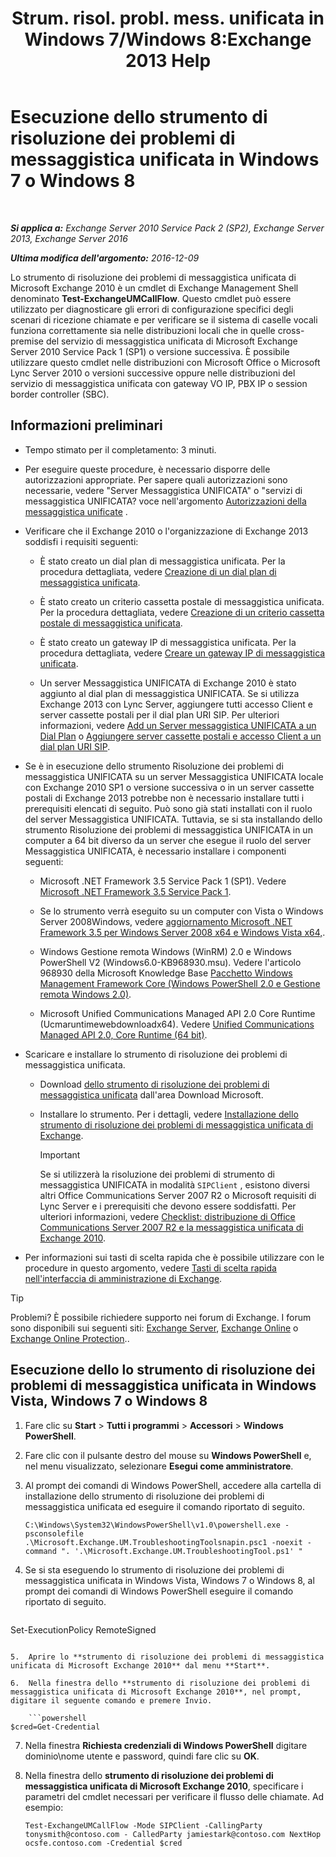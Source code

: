 ﻿---
title: 'Strum. risol. probl. mess. unificata in Windows 7/Windows 8:Exchange 2013 Help'
TOCTitle: Esecuzione dello strumento di risoluzione dei problemi di messaggistica unificata in Windows 7 o Windows 8
ms:assetid: 98d6869d-ee4a-4088-849d-ef75b0f5d932
ms:mtpsurl: https://technet.microsoft.com/it-it/library/Ff851872(v=EXCHG.150)
ms:contentKeyID: 56269836
ms.date: 05/22/2018
mtps_version: v=EXCHG.150
ms.translationtype: MT
---

# Esecuzione dello strumento di risoluzione dei problemi di messaggistica unificata in Windows 7 o Windows 8

 

_**Si applica a:** Exchange Server 2010 Service Pack 2 (SP2), Exchange Server 2013, Exchange Server 2016_

_**Ultima modifica dell'argomento:** 2016-12-09_

Lo strumento di risoluzione dei problemi di messaggistica unificata di Microsoft Exchange 2010 è un cmdlet di Exchange Management Shell denominato **Test-ExchangeUMCallFlow**. Questo cmdlet può essere utilizzato per diagnosticare gli errori di configurazione specifici degli scenari di ricezione chiamate e per verificare se il sistema di caselle vocali funziona correttamente sia nelle distribuzioni locali che in quelle cross-premise del servizio di messaggistica unificata di Microsoft Exchange Server 2010 Service Pack 1 (SP1) o versione successiva. È possibile utilizzare questo cmdlet nelle distribuzioni con Microsoft Office o Microsoft Lync Server 2010 o versioni successive oppure nelle distribuzioni del servizio di messaggistica unificata con gateway VO IP, PBX IP o session border controller (SBC).

## Informazioni preliminari

  - Tempo stimato per il completamento: 3 minuti.

  - Per eseguire queste procedure, è necessario disporre delle autorizzazioni appropriate. Per sapere quali autorizzazioni sono necessarie, vedere "Server Messaggistica UNIFICATA" o "servizi di messaggistica UNIFICATA? voce nell'argomento [Autorizzazioni della messaggistica unificate](unified-messaging-permissions-exchange-2013-help.md) .

  - Verificare che il Exchange 2010 o l'organizzazione di Exchange 2013 soddisfi i requisiti seguenti:
    
      - È stato creato un dial plan di messaggistica unificata. Per la procedura dettagliata, vedere [Creazione di un dial plan di messaggistica unificata](https://docs.microsoft.com/it-it/exchange/voice-mail-unified-messaging/connect-voice-mail-system/create-um-dial-plan).
    
      - È stato creato un criterio cassetta postale di messaggistica unificata. Per la procedura dettagliata, vedere [Creazione di un criterio cassetta postale di messaggistica unificata](https://docs.microsoft.com/it-it/exchange/voice-mail-unified-messaging/set-up-voice-mail/create-um-mailbox-policy).
    
      - È stato creato un gateway IP di messaggistica unificata. Per la procedura dettagliata, vedere [Creare un gateway IP di messaggistica unificata](https://docs.microsoft.com/it-it/exchange/voice-mail-unified-messaging/connect-voice-mail-system/create-um-ip-gateway).
    
      - Un server Messaggistica UNIFICATA di Exchange 2010 è stato aggiunto al dial plan di messaggistica UNIFICATA. Se si utilizza Exchange 2013 con Lync Server, aggiungere tutti accesso Client e server cassette postali per il dial plan URI SIP. Per ulteriori informazioni, vedere [Add un Server messaggistica UNIFICATA a un Dial Plan](https://go.microsoft.com/fwlink/p/?linkid=313051) o [Aggiungere server cassette postali e accesso Client a un dial plan URI SIP](add-mailbox-and-client-access-servers-to-a-sip-uri-dial-plan-exchange-2013-help.md).

  - Se è in esecuzione dello strumento Risoluzione dei problemi di messaggistica UNIFICATA su un server Messaggistica UNIFICATA locale con Exchange 2010 SP1 o versione successiva o in un server cassette postali di Exchange 2013 potrebbe non è necessario installare tutti i prerequisiti elencati di seguito. Può sono già stati installati con il ruolo del server Messaggistica UNIFICATA. Tuttavia, se si sta installando dello strumento Risoluzione dei problemi di messaggistica UNIFICATA in un computer a 64 bit diverso da un server che esegue il ruolo del server Messaggistica UNIFICATA, è necessario installare i componenti seguenti:
    
      - Microsoft .NET Framework 3.5 Service Pack 1 (SP1). Vedere [Microsoft .NET Framework 3.5 Service Pack 1](https://go.microsoft.com/fwlink/p/?linkid=152380).
    
      - Se lo strumento verrà eseguito su un computer con Vista o Windows Server 2008Windows, vedere [aggiornamento Microsoft .NET Framework 3.5 per Windows Server 2008 x64 e Windows Vista x64,](https://go.microsoft.com/fwlink/p/?linkid=178998).
    
      - Windows Gestione remota Windows (WinRM) 2.0 e Windows PowerShell V2 (Windows6.0-KB968930.msu). Vedere l'articolo 968930 della Microsoft Knowledge Base [Pacchetto Windows Management Framework Core (Windows PowerShell 2.0 e Gestione remota Windows 2.0)](http://go.microsoft.com/fwlink/p/?linkid=3052&kbid=968930).
    
      - Microsoft Unified Communications Managed API 2.0 Core Runtime (Ucmaruntimewebdownloadx64). Vedere [Unified Communications Managed API 2.0, Core Runtime (64 bit)](https://go.microsoft.com/fwlink/p/?linkid=198175).

  - Scaricare e installare lo strumento di risoluzione dei problemi di messaggistica unificata.
    
      - Download [dello strumento di risoluzione dei problemi di messaggistica unificata](https://go.microsoft.com/fwlink/p/?linkid=182625) dall'area Download Microsoft.
    
      - Installare lo strumento. Per i dettagli, vedere [Installazione dello strumento di risoluzione dei problemi di messaggistica unificata di Exchange](install-the-exchange-um-troubleshooting-tool-exchange-2013-help.md).
        

        > [!IMPORTANT]
        > Se si utilizzerà la risoluzione dei problemi di strumento di messaggistica UNIFICATA in modalità <CODE>SIPClient</CODE> , esistono diversi altri Office Communications Server 2007 R2 o Microsoft requisiti di Lync Server e i prerequisiti che devono essere soddisfatti. Per ulteriori informazioni, vedere <A href="https://go.microsoft.com/fwlink/p/?linkid=311961">Checklist: distribuzione di Office Communications Server 2007 R2 e la messaggistica unificata di Exchange 2010</A>.



  - Per informazioni sui tasti di scelta rapida che è possibile utilizzare con le procedure in questo argomento, vedere [Tasti di scelta rapida nell'interfaccia di amministrazione di Exchange](keyboard-shortcuts-in-the-exchange-admin-center-exchange-online-protection-help.md).


> [!TIP]
> Problemi? È possibile richiedere supporto nei forum di Exchange. I forum sono disponibili sui seguenti siti: <A href="https://go.microsoft.com/fwlink/p/?linkid=60612">Exchange Server</A>, <A href="https://go.microsoft.com/fwlink/p/?linkid=267542">Exchange Online</A> o <A href="https://go.microsoft.com/fwlink/p/?linkid=285351">Exchange Online Protection</A>..



## Esecuzione dello lo strumento di risoluzione dei problemi di messaggistica unificata in Windows Vista, Windows 7 o Windows 8

1.  Fare clic su **Start** \> **Tutti i programmi** \> **Accessori** \> **Windows PowerShell**.

2.  Fare clic con il pulsante destro del mouse su **Windows PowerShell** e, nel menu visualizzato, selezionare **Esegui come amministratore**.

3.  Al prompt dei comandi di Windows PowerShell, accedere alla cartella di installazione dello strumento di risoluzione dei problemi di messaggistica unificata ed eseguire il comando riportato di seguito.
    
        C:\Windows\System32\WindowsPowerShell\v1.0\powershell.exe -psconsolefile .\Microsoft.Exchange.UM.TroubleshootingToolsnapin.psc1 -noexit -command ". '.\Microsoft.Exchange.UM.TroubleshootingTool.ps1' "

4.  Se si sta eseguendo lo strumento di risoluzione dei problemi di messaggistica unificata in Windows Vista, Windows 7 o Windows 8, al prompt dei comandi di Windows PowerShell eseguire il comando riportato di seguito.
    
    ```powershell
Set-ExecutionPolicy RemoteSigned
```

5.  Aprire lo **strumento di risoluzione dei problemi di messaggistica unificata di Microsoft Exchange 2010** dal menu **Start**.

6.  Nella finestra dello **strumento di risoluzione dei problemi di messaggistica unificata di Microsoft Exchange 2010**, nel prompt, digitare il seguente comando e premere Invio.
    
    ```powershell
$cred=Get-Credential
```

7.  Nella finestra **Richiesta credenziali di Windows PowerShell** digitare dominio\\nome utente e password, quindi fare clic su **OK**.

8.  Nella finestra dello **strumento di risoluzione dei problemi di messaggistica unificata di Microsoft Exchange 2010**, specificare i parametri del cmdlet necessari per verificare il flusso delle chiamate. Ad esempio:
    
        Test-ExchangeUMCallFlow -Mode SIPClient -CallingParty tonysmith@contoso.com - CalledParty jamiestark@contoso.com NextHop ocsfe.contoso.com -Credential $cred

